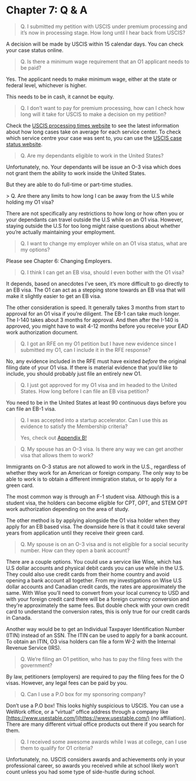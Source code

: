 # Chapter 7: Q & A

> Q. I submitted my petition with USCIS under premium processing and it’s now in processing stage. How long until I hear back from USCIS?

A decision will be made by USCIS within 15 calendar days. You can check your case status online.

> Q. Is there a minimum wage requirement that an O1 applicant needs to be paid?

Yes. The applicant needs to make minimum wage, either at the state or federal level, whichever is higher.

This needs to be in cash, it cannot be equity.

> Q. I don’t want to pay for premium processing, how can I check how long will it take for USCIS to make a decision on my petition?

Check the [USCIS processing times website](https://egov.uscis.gov/processing-times/) to see the latest information about how long cases take on average for each service center. To check which service centre your case was sent to, you can use the [USCIS case status website](https://egov.uscis.gov/).

> Q. Are my dependants eligible to work in the United States?

Unfortunately, no. Your dependants will be issue an O-3 visa which does not grant them the ability to work inside the United States.

But they are able to do full-time or part-time studies.

\> Q. Are there any limits to how long I can be away from the U.S while holding my O1 visa?

There are not specifically any restrictions to how long or how often you or your dependants can travel outside the U.S while on an O1 visa. However, staying outside the U.S for too long might raise questions about whether you’re actually maintaining your employment.

> Q. I want to change my employer while on an O1 visa status, what are my options?

Please see Chapter 6: Changing Employers.

> Q. I think I can get an EB visa, should I even bother with the O1 visa?

It depends, based on anecdotes I’ve seen, it’s more difficult to go directly to an EB visa. The O1 can act as a stepping stone towards an EB visa that will make it slightly easier to get an EB visa.

The other consideration is speed. It generally takes 3 months from start to approval for an O1 visa if you’re diligent. The EB-1 can take much longer. The I-140 takes about 3 months for approval. And then after the I-140 is approved, you might have to wait 4-12 months before you receive your EAD work authorization document.

> Q. I got an RFE on my O1 petition but I have new evidence since I submitted my O1, can I include it in the RFE response?

No, any evidence included in the RFE must have existed _before_ the original filing date of your O1 visa. If there is material evidence that you’d like to include, you should probably just file an entirely new O1.

> Q. I just got approved for my O1 visa and im headed to the United States. How long before I can file an EB visa petition?

You need to be in the United States at least 90 continuous days before you can file an EB-1 visa.

> Q. I was accepted into a startup accelerator. Can I use this as evidence to satisfy the Membership criteria?
>
> Yes, check out [Appendix B!](../group-2/appendix-b-making-a-case-for-startup-accelerators-as-membership.md)

> Q. My spouse has an O-3 visa. Is there any way we can get another visa that allows them to work?

Immigrants on O-3 status are not allowed to work in the U.S., regardless of whether they work for an American or foreign company. The only way to be able to work is to obtain a different immigration status, or to apply for a green card.

The most common way is through an F-1 student visa. Although this is a student visa, the holders can become eligible for CPT, OPT, and STEM OPT work authorization depending on the area of study.

The other method is by applying alongside the O1 visa holder when they apply for an EB based visa. The downside here is that it could take several years from application until they receive their green card.

> Q. My spouse is on an O-3 visa and is not eligible for a social security number. How can they open a bank account?

There are a couple options. You could use a service like Wise, which has U.S dollar accounts and physical debit cards you can use while in the U.S. They could also use credit cards from their home country and avoid opening a bank account all together. From my investigations on Wise U.S dollar accounts and Canadian credit cards, the rates are approximately the same. With Wise you’ll need to convert from your local currency to USD and with your foreign credit card there will be a foreign currency conversion and they’re approximately the same fees. But double check with your own credit card to understand the conversion rates, this is only true for our credit cards in Canada.

Another way would be to get an Individual Taxpayer Identification Number (ITIN) instead of an SSN. The ITIN can be used to apply for a bank account. To obtain an ITIN, O3 visa holders can file a form W-2 with the Internal Revenue Service (IRS).

> Q. We’re filing an O1 petition, who has to pay the filing fees with the government?

By law, petitioners (employers) are required to pay the filing fees for the O visas. However, any legal fees can be paid by you.

> Q. Can I use a P.O box for my sponsoring company?

Don’t use a P.O box! This looks highly suspicious to USCIS. You can use a WeWork office, or a “virtual” office address through a company like [https://www.usestable.com/](https://www.usestable.com/) (no affiliation). There are many different virtual office products out there if you search for them.

> Q. I received some awesome awards while I was at college, can I use them to qualify for O1 criteria?

Unfortunately, no. USCIS considers awards and achievements only in your professional career, so awards you received while at school likely won’t count unless you had some type of side-hustle during school.
